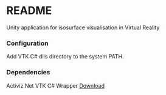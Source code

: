# README #

Unity application for isosurface visualisation in Virtual Reality

### Configuration ###
Add VTK C# dlls directory to the system PATH.

### Dependencies ###
Activiz.Net VTK C# Wrapper [Download](https://www.kitware.eu/product/activiz)